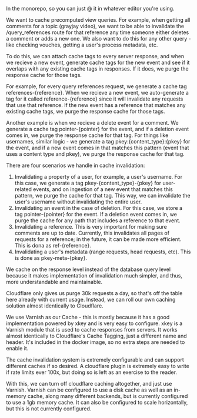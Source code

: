 In the monorepo, so you can just @ it in whatever editor you're using.

We want to cache precomputed view queries. For example, when getting all comments for 
a topic (grayjay video), we want to be able to invalidate the /query_references route 
for that reference any time someone either deletes a comment or adds a new one. We also 
want to do this for any other query - like checking vouches, getting a user's process 
metadata, etc. 

To do this, we can attach cache tags to every server response, and when we 
recieve a new event, generate cache tags for the new event and see if it overlaps with
any existing cache tags in responses. If it does, we purge the response cache for those tags.

For example, for every query references request, we generate a cache tag references-{reference}.
When we recieve a new event, we auto-generate a tag for it called reference-{reference} since
it will invalidate any requests that use that reference. If the new event has a reference that matches
any existing cache tags, we purge the response cache for those tags. 

Another example is when we recieve a delete event for a comment. We generate a cache tag pointer-{pointer}
for the event, and if a deletion event comes in, we purge the response cache for that tag. For things
like usernames, similar logic - we generate a tag pkey:{content_type}:{pkey} for the event, and if a
new event comes in that matches this pattern (event that uses a content type and pkey), 
we purge the response cache for that tag.

There are four scenarios we handle in cache invalidation:

1. Invalidating a property of a user, for example, a user's username. For this case,
   we generate a tag pkey-{content_type}-{pkey} for user-related events,
   and on ingestion of a new event that matches this pattern, we purge the
   cache for that tag. This way, we can invalidate the user's username without
   invalidating the entire user.
2. Invalidating an event in the case of deletion. For this case, we store a tag
   pointer-{pointer} for the event. If a deletion event comes in, we purge the
   cache for any path that includes a reference to that event.
3. Invalidating a reference. This is very important for making sure comments are
   up to date. Currently, this invalidates all pages of requests for a reference;
   in the future, it can be made more efficient. This is dona as ref-{reference}.
4. Invalidating a user's metadata (range requests, head requests, etc). This is
   done as pkey-meta-{pkey}.

We cache on the response level instead of the database query level because it makes
implementation of invalidation much simpler, and thus, more understandable and
maintainable.

Cloudflare only gives us purge 30k requests a day, so that's off the table here
already with current usage. Instead, we can roll our own caching solution almost 
identically to Cloudflare.

We use Varnish as our Cache - this is mostly because it has a good implementation powered
by xkey and is very easy to configure. xkey is a Varnish module that is used to cache responses 
from servers.  It works almost identically to Cloudflare's Cache Tagging, just a different name
and header. It's included in the docker image, so no extra steps are needed to enable it.

The cache invalidation system is extremely configurable and can support different 
caches if so desired. A cloudflare plugin is extremely easy to write if rate limits
ever 100x, but doing so is left as an exercise to the reader.

With this, we can turn off cloudflare caching altogether, and just use Varnish. Varnish
can be configured to use a disk cache as well as an in-memory cache, along many different
backends, but is currently configured to use a 1gb memory cache. It can also be configured
to scale horizontally, but this is not currently configured.